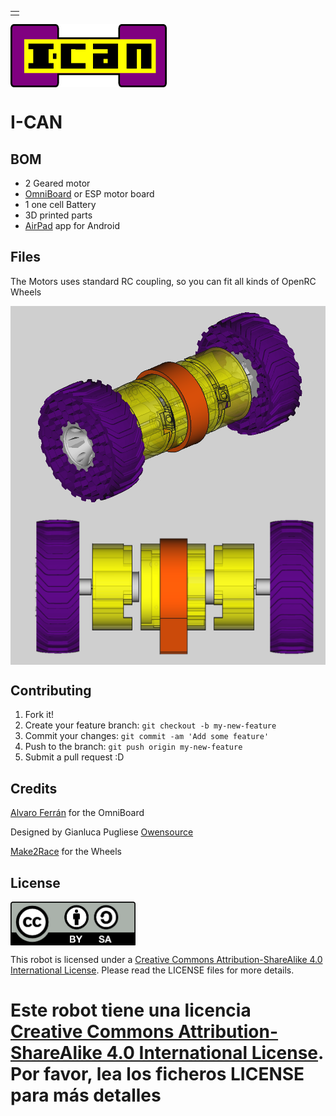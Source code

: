 
<table>
<tr>
<td>

</td>
</tr>
</table>

<img src="images/logo.png" width="250" align="center">

# I-CAN



## BOM
- 2 Geared motor 
- [OmniBoard](https://github.com/alvaroferran/OmniBoard) or ESP motor board
- 1 one cell Battery
- 3D printed parts
- [AirPad](https://github.com/owenlab/AirPad) app for Android

## Files

The Motors uses standard RC coupling, so you can fit all kinds of OpenRC Wheels 

<img src="images/iso.png" width="650" align="center">

<img src="images/front.png" width="650" align="center">

## Contributing
1. Fork it!
2. Create your feature branch: `git checkout -b my-new-feature`
3. Commit your changes: `git commit -am 'Add some feature'`
4. Push to the branch: `git push origin my-new-feature`
5. Submit a pull request :D


## Credits

[Alvaro Ferrán](https://github.com/alvaroferran) for the OmniBoard

Designed by Gianluca Pugliese [Owensource](https://www.owensource.com) 

[Make2Race](http://www.thingiverse.com/thing:523776) for the Wheels




## License
<img src="images/by-sa.png" width="200" align = "center">

This robot is licensed under a [Creative Commons Attribution-ShareAlike 4.0 International License](http://creativecommons.org/licenses/by-sa/4.0/). Please read the LICENSE files for more details.

Este robot tiene una licencia [Creative Commons Attribution-ShareAlike 4.0 International License](http://creativecommons.org/licenses/by-sa/4.0/). Por favor, lea los ficheros LICENSE para más detalles
=======

